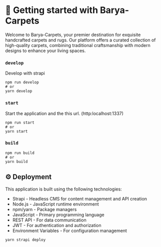 # 🚀 Getting started with Barya-Carpets

Welcome to Barya-Carpets, your premier destination for exquisite handcrafted carpets and rugs. Our platform offers a curated collection of high-quality carpets, combining traditional craftsmanship with modern designs to enhance your living spaces.

### `develop`

Develop with strapi

```
npm run develop
# or
yarn develop
```

### `start`

Start the application and the this url.
(http:localhost:1337)

```
npm run start
# or
yarn start
```

### `build`

```
npm run build
# or
yarn build
```

## ⚙️ Deployment

This application is built using the following technologies:

- Strapi - Headless CMS for content management and API creation
- Node.js - JavaScript runtime environment
- npm/yarn - Package managers
- JavaScript - Primary programming language
- REST API - For data communication
- JWT - For authentication and authorization
- Environment Variables - For configuration management

```
yarn strapi deploy
```
